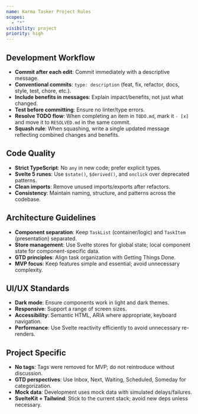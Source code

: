 ```yaml
---
name: Karma Tasker Project Rules
scopes:
  - "*"
visibility: project
priority: high
---
```


## Development Workflow
- **Commit after each edit**: Commit immediately with a descriptive message.
- **Conventional commits**: `type: description` (feat, fix, refactor, docs, style, test, chore, etc.).
- **Include benefits in messages**: Explain impact/benefits, not just what changed.
- **Test before committing**: Ensure no linter/type errors.
- **Resolve TODO flow**: When completing an item in `TODO.md`, mark it `- [x]` and move it to `RESOLVED.md` in the same commit.
- **Squash rule**: When squashing, write a single updated message reflecting combined changes and benefits.

## Code Quality
- **Strict TypeScript**: No `any` in new code; prefer explicit types.
- **Svelte 5 runes**: Use `$state()`, `$derived()`, and `onclick` over deprecated patterns.
- **Clean imports**: Remove unused imports/exports after refactors.
- **Consistency**: Maintain naming, structure, and patterns across the codebase.

## Architecture Guidelines
- **Component separation**: Keep `TaskList` (container/logic) and `TaskItem` (presentation) separated.
- **Store management**: Use Svelte stores for global state; local component state for component-specific data.
- **GTD principles**: Align task organization with Getting Things Done.
- **MVP focus**: Keep features simple and essential; avoid unnecessary complexity.

## UI/UX Standards
- **Dark mode**: Ensure components work in light and dark themes.
- **Responsive**: Support a range of screen sizes.
- **Accessibility**: Semantic HTML, ARIA where appropriate, keyboard navigation.
- **Performance**: Use Svelte reactivity efficiently to avoid unnecessary re-renders.

## Project Specific
- **No tags**: Tags were removed for MVP; do not reintroduce without discussion.
- **GTD perspectives**: Use Inbox, Next, Waiting, Scheduled, Someday for categorization.
- **Mock data**: Development uses mock data with simulated delays/failures.
- **SvelteKit + Tailwind**: Stick to the current stack; avoid new deps unless necessary.
